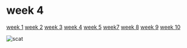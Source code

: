 # week 4 
[week 1](week1.md)  [week 2](week2.md)  [week 3](week3.md)  [week 4](week4.md)  [week 5](week5.md)   [week7](week7.d)  [week 8](week8.md)  [week 9](week9.md)  [week 10](week10.md)  



![scat](https://github.com/2578428b/MCA-2023/assets/146018791/afdcf27e-20a5-4b38-bb27-c8140e2165ef)
